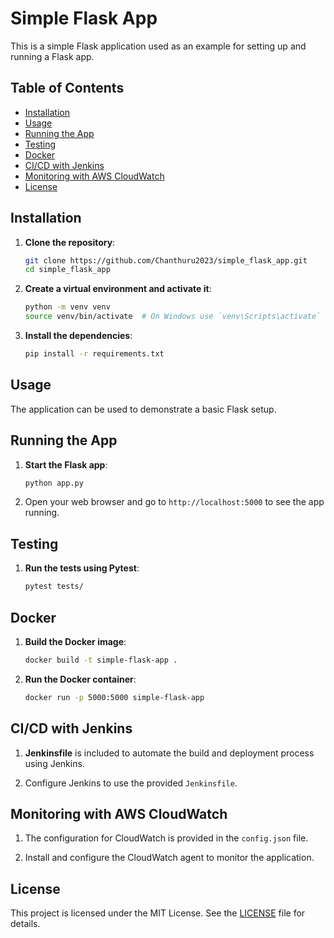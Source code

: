# Simple Flask App

This is a simple Flask application used as an example for setting up and running a Flask app.

## Table of Contents

- [Installation](#installation)
- [Usage](#usage)
- [Running the App](#running-the-app)
- [Testing](#testing)
- [Docker](#docker)
- [CI/CD with Jenkins](#cicd-with-jenkins)
- [Monitoring with AWS CloudWatch](#monitoring-with-aws-cloudwatch)
- [License](#license)

## Installation

1. **Clone the repository**:
    ```bash
    git clone https://github.com/Chanthuru2023/simple_flask_app.git
    cd simple_flask_app
    ```

2. **Create a virtual environment and activate it**:
    ```bash
    python -m venv venv
    source venv/bin/activate  # On Windows use `venv\Scripts\activate`
    ```

3. **Install the dependencies**:
    ```bash
    pip install -r requirements.txt
    ```

## Usage

The application can be used to demonstrate a basic Flask setup.

## Running the App

1. **Start the Flask app**:
    ```bash
    python app.py
    ```

2. Open your web browser and go to `http://localhost:5000` to see the app running.

## Testing

1. **Run the tests using Pytest**:
    ```bash
    pytest tests/
    ```

## Docker

1. **Build the Docker image**:
    ```bash
    docker build -t simple-flask-app .
    ```

2. **Run the Docker container**:
    ```bash
    docker run -p 5000:5000 simple-flask-app
    ```

## CI/CD with Jenkins

1. **Jenkinsfile** is included to automate the build and deployment process using Jenkins.

2. Configure Jenkins to use the provided `Jenkinsfile`.

## Monitoring with AWS CloudWatch

1. The configuration for CloudWatch is provided in the `config.json` file.

2. Install and configure the CloudWatch agent to monitor the application.

## License

This project is licensed under the MIT License. See the [LICENSE](LICENSE) file for details.
